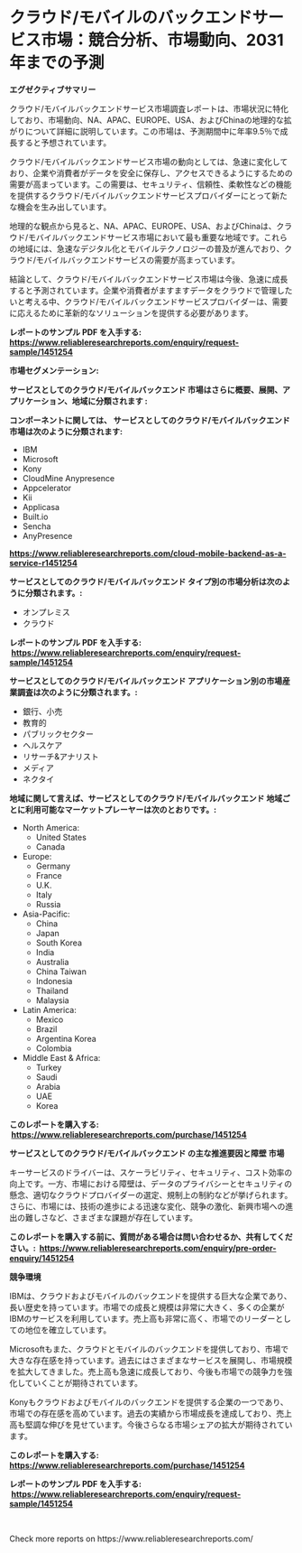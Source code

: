 <p><h1>クラウド/モバイルのバックエンドサービス市場：競合分析、市場動向、2031年までの予測</h1></p><p><strong>エグゼクティブサマリー</strong></p>
<p><p>クラウド/モバイルバックエンドサービス市場調査レポートは、市場状況に特化しており、市場動向、NA、APAC、EUROPE、USA、およびChinaの地理的な拡がりについて詳細に説明しています。この市場は、予測期間中に年率9.5％で成長すると予想されています。</p><p>クラウド/モバイルバックエンドサービス市場の動向としては、急速に変化しており、企業や消費者がデータを安全に保存し、アクセスできるようにするための需要が高まっています。この需要は、セキュリティ、信頼性、柔軟性などの機能を提供するクラウド/モバイルバックエンドサービスプロバイダーにとって新たな機会を生み出しています。</p><p>地理的な観点から見ると、NA、APAC、EUROPE、USA、およびChinaは、クラウド/モバイルバックエンドサービス市場において最も重要な地域です。これらの地域には、急速なデジタル化とモバイルテクノロジーの普及が進んでおり、クラウド/モバイルバックエンドサービスの需要が高まっています。</p><p>結論として、クラウド/モバイルバックエンドサービス市場は今後、急速に成長すると予測されています。企業や消費者がますますデータをクラウドで管理したいと考える中、クラウド/モバイルバックエンドサービスプロバイダーは、需要に応えるために革新的なソリューションを提供する必要があります。</p></p>
<p><strong>レポートのサンプル PDF を入手する: <a href="https://www.reliableresearchreports.com/enquiry/request-sample/1451254">https://www.reliableresearchreports.com/enquiry/request-sample/1451254</a></strong></p>
<p><strong>市場セグメンテーション:</strong></p>
<p><strong> サービスとしてのクラウド/モバイルバックエンド 市場はさらに概要、展開、アプリケーション、地域に分類されます :</strong></p>
<p><strong>コンポーネントに関しては、 サービスとしてのクラウド/モバイルバックエンド 市場は次のように分類されます: &nbsp;</strong></p>
<p><ul><li>IBM</li><li>Microsoft</li><li>Kony</li><li>CloudMine Anypresence</li><li>Appcelerator</li><li>Kii</li><li>Applicasa</li><li>Built.io</li><li>Sencha</li><li>AnyPresence</li></ul></p>
<p><strong><a href="https://www.reliableresearchreports.com/cloud-mobile-backend-as-a-service-r1451254">https://www.reliableresearchreports.com/cloud-mobile-backend-as-a-service-r1451254</a></strong></p>
<p><strong> サービスとしてのクラウド/モバイルバックエンド タイプ別の市場分析は次のように分類されます。:</strong></p>
<p><ul><li>オンプレミス</li><li>クラウド</li></ul></p>
<p><strong>レポートのサンプル PDF を入手する: &nbsp;<a href="https://www.reliableresearchreports.com/enquiry/request-sample/1451254">https://www.reliableresearchreports.com/enquiry/request-sample/1451254</a></strong></p>
<p><strong> サービスとしてのクラウド/モバイルバックエンド アプリケーション別の市場産業調査は次のように分類されます。:</strong></p>
<p><ul><li>銀行、小売</li><li>教育的</li><li>パブリックセクター</li><li>ヘルスケア</li><li>リサーチ&アナリスト</li><li>メディア</li><li>ネクタイ</li></ul></p>
<p><strong>地域に関して言えば、サービスとしてのクラウド/モバイルバックエンド 地域ごとに利用可能なマーケットプレーヤーは次のとおりです。:</strong></p>
<p><ul>
    <li>
        North America:
        <ul>
            <li>United States</li>
            <li>Canada</li>
        </ul>
    </li>
    <li>
        Europe:
        <ul>
            <li>Germany</li>
            <li>France</li>
            <li>U.K.</li>
            <li>Italy</li>
            <li>Russia</li>
        </ul>
    </li>
    <li>
        Asia-Pacific:
        <ul>
            <li>China</li>
            <li>Japan</li>
            <li>South Korea</li>
            <li>India</li>
            <li>Australia</li>
            <li>China Taiwan</li>
            <li>Indonesia</li>
            <li>Thailand</li>
            <li>Malaysia</li>
        </ul>
    </li>
    <li>
        Latin America:
        <ul>
            <li>Mexico</li>
            <li>Brazil</li>
            <li>Argentina Korea</li>
            <li>Colombia</li>
        </ul>
    </li>
    <li>
        Middle East & Africa:
        <ul>
            <li>Turkey</li>
            <li>Saudi</li>
            <li>Arabia</li>
            <li>UAE</li>
            <li>Korea</li>
        </ul>
    </li>
    </ul></p>
<p><strong>このレポートを購入する: &nbsp;<a href="https://www.reliableresearchreports.com/purchase/1451254">https://www.reliableresearchreports.com/purchase/1451254</a></strong></p>
<p><strong>サービスとしてのクラウド/モバイルバックエンド の主な推進要因と障壁 市場</strong></p>
<p><p>キーサービスのドライバーは、スケーラビリティ、セキュリティ、コスト効率の向上です。一方、市場における障壁は、データのプライバシーとセキュリティの懸念、適切なクラウドプロバイダーの選定、規制上の制約などが挙げられます。さらに、市場には、技術の進歩による迅速な変化、競争の激化、新興市場への進出の難しさなど、さまざまな課題が存在しています。</p></p>
<p><strong>このレポートを購入する前に、質問がある場合は問い合わせるか、共有してください。:&nbsp; <a href="https://www.reliableresearchreports.com/enquiry/pre-order-enquiry/1451254">https://www.reliableresearchreports.com/enquiry/pre-order-enquiry/1451254</a></strong></p>
<p><strong>競争環境</strong></p>
<p><p>IBMは、クラウドおよびモバイルのバックエンドを提供する巨大な企業であり、長い歴史を持っています。市場での成長と規模は非常に大きく、多くの企業がIBMのサービスを利用しています。売上高も非常に高く、市場でのリーダーとしての地位を確立しています。</p><p>Microsoftもまた、クラウドとモバイルのバックエンドを提供しており、市場で大きな存在感を持っています。過去にはさまざまなサービスを展開し、市場規模を拡大してきました。売上高も急速に成長しており、今後も市場での競争力を強化していくことが期待されています。</p><p>Konyもクラウドおよびモバイルのバックエンドを提供する企業の一つであり、市場での存在感を高めています。過去の実績から市場成長を達成しており、売上高も堅調な伸びを見せています。今後さらなる市場シェアの拡大が期待されています。</p></p>
<p><strong>このレポートを購入する: &nbsp; <a href="https://www.reliableresearchreports.com/purchase/1451254">https://www.reliableresearchreports.com/purchase/1451254</a></strong></p>
<p><strong>レポートのサンプル PDF を入手する: &nbsp;<a href="https://www.reliableresearchreports.com/enquiry/request-sample/1451254">https://www.reliableresearchreports.com/enquiry/request-sample/1451254</a></strong><strong></strong></p>
<p>&nbsp;</p>
<p>Check more reports on https://www.reliableresearchreports.com/</p>